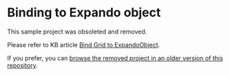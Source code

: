 # Binding to Expando object

This sample project was obsoleted and removed.

Please refer to KB article [Bind Grid to ExpandoObject](https://docs.telerik.com/blazor-ui/knowledge-base/grid-binding-to-expando-object).

If you prefer, you can [browse the removed project in an older version of this repository](https://github.com/telerik/blazor-ui/tree/52e588256493316b846f70c581eef801c26d7522/grid/binding-to-expando-object).
